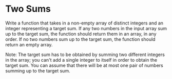 # Two Sums
Write a function that takes in a non-empty array of distinct integers and an integer representing a target sum. If any two numbers in the input array sum up to the target sum, the function should return them in an array, in any order. If no two numbers sum up to the target sum, the function should return an empty
array.

Note: The target sum has to be obtained by summing two different integers in the array; you can't add a single integer to itself in order to obtain the target sum.
You can assume that there will be at most one pair of numbers summing up to the target sum.

